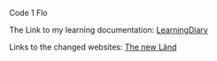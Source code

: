 Code 1 Flo

The Link to my learning documentation:
[LearningDiary](Code1_Diary.md)

Links to the changed websites:
[The new Länd](TheLänd.png) 
